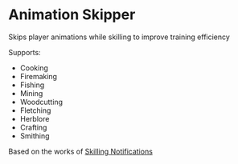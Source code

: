 # Animation Skipper
Skips player animations while skilling to improve training efficiency

Supports:
- Cooking
- Firemaking
- Fishing
- Mining
- Woodcutting
- Fletching
- Herblore
- Crafting
- Smithing

Based on the works of [Skilling Notifications](https://github.com/erwinvc/runelite-plugins/tree/skilling-notifications)
